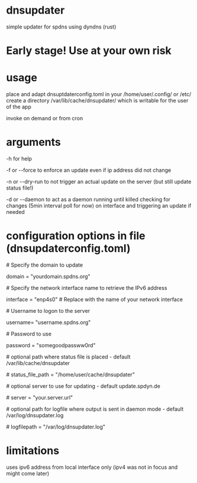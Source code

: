 # dnsupdater
simple updater for spdns using dyndns (rust)

# Early stage! Use at your own risk

# usage
place and adapt dnsuptdaterconfig.toml in your /home/user/.config/ or /etc/
create a directory /var/lib/cache/dnsupdater/ which is writable for the user of the app

invoke on demand or from cron

# arguments
-h for help

-f or --force to enforce an update even if ip address did not change

-n or --dry-run to not trigger an actual update on the server (but still update status file!)

-d or --daemon to act as a daemon running until killed checking for changes (5min interval poll for now) on interface and triggering an update if needed

# configuration options in file (dnsupdaterconfig.toml)
\# Specify the domain to update

domain = "yourdomain.spdns.org"

\# Specify the network interface name to retrieve the IPv6 address

interface = "enp4s0"  # Replace with the name of your network interface

\# Username to logon to the server

username= "username.spdns.org"

\# Password to use

password = "somegoodpassww0rd"


\# optional path where status file is placed - default /var/lib/cache/dnsupdater 

\# status_file_path = "/home/user/cache/dnsupdater"

\# optional server to use for updating - default update.spdyn.de

\# server = "your.server.url"

\# optional path for logfile where output is sent in daemon mode - default /var/log/dnsupdater.log

\# logfilepath = "/var/log/dnsupdater.log"


# limitations
uses ipv6 address from local interface only (ipv4 was not in focus and might come later)

